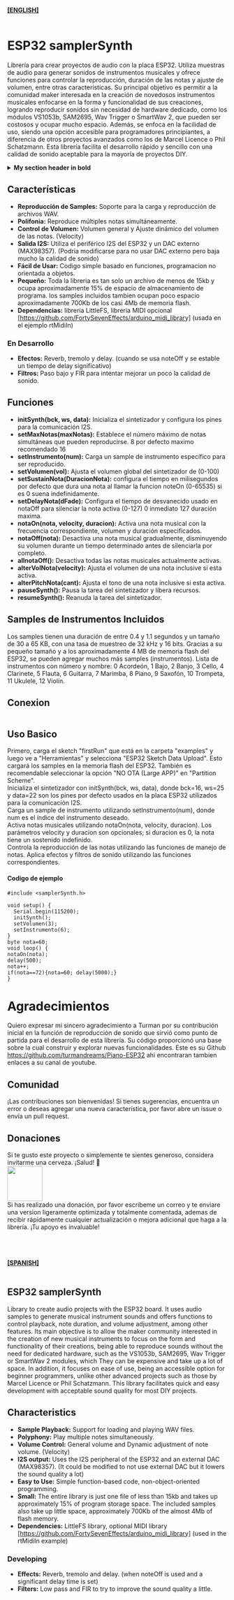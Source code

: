 **[[ENGLISH]](#esp32-samplersynth-1)**
<br>
<br>
# ESP32 samplerSynth
Librería para crear proyectos de audio con la placa ESP32. Utiliza muestras de audio para generar sonidos de instrumentos musicales y ofrece funciones para controlar la reproducción, duración de las notas y ajuste de volumen, entre otras características. Su principal objetivo es permitir a la comunidad maker interesada en la creación de novedosos instrumentos musicales enfocarse en la forma y funcionalidad de sus creaciones, logrando reproducir sonidos sin necesidad de hardware dedicado, como los módulos VS1053b, SAM2695, Wav Trigger o SmartWav 2, que pueden ser costosos y ocupar mucho espacio. Además, se enfoca en la facilidad de uso, siendo una opción accesible para programadores principiantes, a diferencia de otros proyectos avanzados como los de Marcel Licence o Phil Schatzmann. Esta librería facilita el desarrollo rápido y sencillo con una calidad de sonido aceptable para la mayoría de proyectos DIY.

<details>
<summary><b>My section header in bold</b></summary>

Any folded content here. It requires an empty line just above it.

</details>

## Características
* <b>Reproducción de Samples:</b> Soporte para la carga y reproducción de archivos WAV.
* <b>Polifonia:</b> Reproduce múltiples notas simultáneamente.
* <b>Control de Volumen:</b> Volumen general y Ajuste dinámico del volumen de las notas. (Velocity)
* <b>Salida I2S:</b> Utiliza el periférico I2S del ESP32 y un DAC externo (MAX98357). (Podria modificarse para no usar DAC externo pero baja mucho la calidad de sonido)
* <b>Fácil de Usar:</b> Codigo simple basado en funciones, programacion no orientada a objetos. 
* <b>Pequeño:</b> Toda la libreria es tan solo un archivo de menos de 15kb y ocupa aproximadamente 15% de espacio de almacenamiento de programa.
 los samples incluidos tambien ocupan poco espacio aproximadamente 700Kb de los casi 4Mb de memoria flash.
* <b>Dependencias:</b> libreria LittleFS, libreria MIDI opcional [https://github.com/FortySevenEffects/arduino_midi_library] (usada en el ejemplo rtMidiIn)
### En Desarrollo
* <b>Efectos:</b> Reverb, tremolo y delay. (cuando se usa noteOff y se estable un tiempo de delay significativo)
* <b>Filtros:</b> Paso bajo y FIR para intentar mejorar un poco la calidad de sonido.
  

## Funciones
* <b>initSynth(bck, ws, data):</b> Inicializa el sintetizador y configura los pines para la comunicación I2S.
* <b>setMaxNotas(maxNotas):</b> Establece el número máximo de notas simultáneas que pueden reproducirse. 8 por defecto maximo recomendado 16
* <b>setInstrumento(num):</b> Carga un sample de instrumento específico para ser reproducido.
* <b>setVolumen(vol):</b> Ajusta el volumen global del sintetizador de (0-100)
* <b>setSustainNota(DuracionNota):</b> configura el tiempo en milisegundos por defecto que dura una nota al llamar la funcion noteOn (0-65535) si es 0 suena indefinidamente.
* <b>setDelayNota(dFade):</b> Configura el tiempo de desvanecido usado en notaOff para silenciar la nota activa (0-127) 0 inmediato 127 duración maxima.
* <b>notaOn(nota, velocity, duracion):</b> Activa una nota musical con la frecuencia correspondiente, volumen y duración especificados.
* <b>notaOff(nota):</b> Desactiva una nota musical gradualmente, disminuyendo su volumen durante un tiempo determinado antes de silenciarla por completo.
* <b>allnotaOff():</b> Desactiva todas las notas musicales actualmente activas.
* <b>alterVolNota(velocity):</b> Ajusta el volumen de una nota inclusive si esta activa.
* <b>alterPitchNota(cant):</b> Ajusta el tono de una nota inclusive si esta activa.
* <b>pauseSynth():</b> Pausa la tarea del sintetizador y libera recursos.
* <b>resumeSynth():</b> Reanuda la tarea del sintetizador.

## Samples de Instrumentos Incluidos
Los samples tienen una duración de entre 0.4 y 1.1 segundos y un tamaño de 30 a 65 KB, con una tasa de muestreo de 32 kHz y 16 bits. Gracias a su pequeño tamaño y a los aproximadamente 4 MB de memoria flash del ESP32, se pueden agregar muchos más samples (instrumentos). Lista de instrumentos con número y nombre: 0 Acordeón, 1 Bajo, 2 Banjo, 3 Cello, 4 Clarinete, 5 Flauta, 6 Guitarra, 7 Marimba, 8 Piano, 9 Saxofón, 10 Trompeta, 11 Ukulele, 12 Violín.

## Conexion
<img src='https://svgshare.com/i/16Rz.svg' title='' />

## Uso Basico
Primero, carga el sketch "firstRun" que está en la carpeta "examples" y luego ve a "Herramientas" y selecciona "ESP32 Sketch Data Upload". Esto cargará los samples en la memoria flash del ESP32. También es recomendable seleccionar la opción "NO OTA (Large APP)" en "Partition Scheme".<br/>
Inicializa el sintetizador con initSynth(bck, ws, data), donde bck=16, ws=25 y data=22 son los pines por defecto usados en la placa ESP32 utilizados para la comunicación I2S.<br/>
Carga un sample de instrumento utilizando setInstrumento(num), donde num es el índice del instrumento deseado.<br/>
Activa notas musicales utilizando notaOn(nota, velocity, duracion). Los parámetros velocity y duracion son opcionales; si duracion es 0, la nota tiene un sostenido indefinido.<br/>
Controla la reproducción de las notas utilizando las funciones de manejo de notas. Aplica efectos y filtros de sonido utilizando las funciones correspondientes.
#### Codigo de ejemplo
```
#include <samplerSynth.h>

void setup() {
  Serial.begin(115200);
  initSynth();
  setVolumen(3);
  setInstrumento(6);
}
byte nota=60;
void loop() {
notaOn(nota);
delay(500);
nota++;
if(nota==72){nota=60; delay(5000);}   
}
```

# Agradecimientos
Quiero expresar mi sincero agradecimiento a Turman por su contribución inicial en la función de reproducción de sonido que sirvió como punto de partida para el desarrollo de esta librería. Su código proporcionó una base sobre la cual construir y explorar nuevas funcionalidades.
Este es su Github https://github.com/turmandreams/Piano-ESP32 ahi encontraran tambien enlaces a su canal de youtube.

## Comunidad
¡Las contribuciones son bienvenidas! Si tienes sugerencias, encuentra un error o deseas agregar una nueva característica, por favor abre un issue o envía un pull request.

## Donaciones
Si te gusto este proyecto o simplemente te sientes generoso, considera invitarme una cerveza. ¡Salud! :beers:<br/>
<a href="https://www.paypal.com/donate/?business=T8UBSMVJ2QT9Y&no_recurring=0&item_name=%C2%A1Gracias+por+tu+apoyo%21%0ATu+donaci%C3%B3n+es+de+gran+ayuda+y+es+un+incentivo+para+seguir+mejorando.&currency_code=USD"><img src="https://www.paypalobjects.com/digitalassets/c/website/marketing/latam/mx/accept-payments-online/icons/img_btn-donate2x.png" height="80"></a><br/>
Si has realizado una donación, por favor escribeme un correo y te enviare una version ligeramente optimizada y totalmente comentada, ademas de recibir rápidamente cualquier actualización o mejora adicional que haga a la librería. ¡Tu apoyo es invaluable!
<br>
<br>
<br>
<br>

**[[SPANISH]](#esp32-samplersynth)** 
<br>
<br>
## ESP32 samplerSynth
Library to create audio projects with the ESP32 board. It uses audio samples to generate musical instrument sounds and offers functions to control playback, note duration, and volume adjustment, among other features. Its main objective is to allow the maker community interested in the creation of new musical instruments to focus on the form and functionality of their creations, being able to reproduce sounds without the need for dedicated hardware, such as the VS1053b, SAM2695, Wav Trigger or SmartWav 2 modules, which They can be expensive and take up a lot of space. In addition, it focuses on ease of use, being an accessible option for beginner programmers, unlike other advanced projects such as those by Marcel Licence or Phil Schatzmann. This library facilitates quick and easy development with acceptable sound quality for most DIY projects.

## Characteristics
* <b>Sample Playback:</b> Support for loading and playing WAV files.
* <b>Polyphony:</b> Play multiple notes simultaneously.
* <b>Volume Control:</b> General volume and Dynamic adjustment of note volume. (Velocity)
* <b>I2S output:</b> Uses the I2S peripheral of the ESP32 and an external DAC (MAX98357). (It could be modified to not use external DAC but it lowers the sound quality a lot)
* <b>Easy to Use:</b> Simple function-based code, non-object-oriented programming.
* <b>Small:</b> The entire library is just one file of less than 15kb and takes up approximately 15% of program storage space.
 The included samples also take up little space, approximately 700Kb of the almost 4Mb of flash memory.
* <b>Dependencies:</b> LittleFS library, optional MIDI library [https://github.com/FortySevenEffects/arduino_midi_library] (used in the rtMidiIn example)
### Developing
* <b>Effects:</b> Reverb, tremolo and delay. (when noteOff is used and a significant delay time is set)
* <b>Filters:</b> Low pass and FIR to try to improve the sound quality a little.
